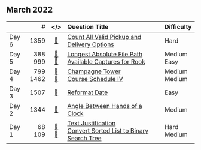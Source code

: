 ## March 2022

||#|</>|Question Title|Difficulty|
|:--|--:|:-:|:--|:--|
|Day 6|1359|[📎](../src/q_1351_1400/q1359.cc)|[Count All Valid Pickup and Delivery Options](https://leetcode.com/problems/count-all-valid-pickup-and-delivery-options/)|Hard|
|Day 5|388<br>999|[📎](../src/q_351_400/q0388.cc)<br>[📎](../src/q_951_1000/q0999.cc)|[Longest Absolute File Path](https://leetcode.com/problems/longest-absolute-file-path/)<br>[Available Captures for Rook](https://leetcode.com/problems/available-captures-for-rook/)|Medium<br>Easy|
|Day 4|799<br>1462|[📎](../src/q_751_800/q0799.cc)<br>[📎](../src/q_1451_1500/q1462.cc)|[Champagne Tower](https://leetcode.com/problems/champagne-tower/)<br>[Course Schedule IV](https://leetcode.com/problems/course-schedule-iv/)|Medium<br>Medium|
|Day 3|1507|[📎](../src/q_1501_1550/q1507.cc)|[Reformat Date](https://leetcode.com/problems/reformat-date/)|Easy|
|Day 2|1344|[📎](../src/q_1301_1350/q1344.cc)|[Angle Between Hands of a Clock](https://leetcode.com/problems/angle-between-hands-of-a-clock/)|Medium|
|Day 1|68<br>109|[📎](../src/q_51_100/q0068.cc)<br>[📎](../src/q_101_150/q0109.cc)|[Text Justification](https://leetcode.com/problems/text-justification/)<br>[Convert Sorted List to Binary Search Tree](https://leetcode.com/problems/convert-sorted-list-to-binary-search-tree/)|Hard<br>Medium|

